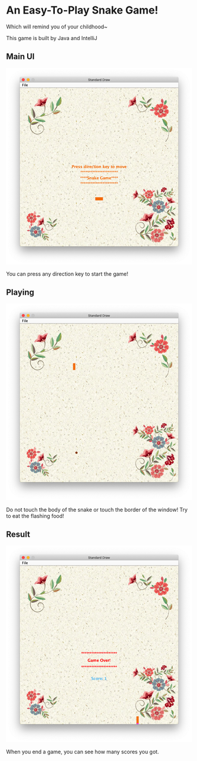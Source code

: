 # An Easy-To-Play Snake Game!

Which will remind you of your childhood~

This game is built by Java and IntelliJ

## Main UI

![Main UI](./src/project/MainUI.png)

You can press any direction key to start the game!



## Playing

![Playing](./src/project/Playing.png)

Do not touch the body of the snake or touch the border of the window! Try to eat the flashing food!

## Result

![Result ](./src/project/Result.png)

When you end a game, you can see how many scores you got.

